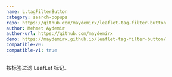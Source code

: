 ```yaml
---
name: L.tagFilterButton
category: search-popups
repo: https://github.com/maydemirx/leaflet-tag-filter-button
author: Mehmet Aydemir
author-url: https://github.com/maydemirx
demo: https://maydemirx.github.io/leaflet-tag-filter-button/
compatible-v0:
compatible-v1: true
---
```


按标签过滤 LeafLet 标记。
